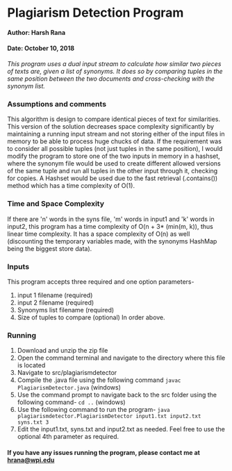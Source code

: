 # Plagiarism Detection Program

#### Author: Harsh Rana
#### Date: October 10, 2018


*This program uses a dual input stream to calculate how similar two pieces of texts are, given a list of synonyms. It does so by comparing tuples in the same position between the two documents and cross-checking with the synonym list.*

### Assumptions and comments
This algorithm is design to compare identical pieces of text for similarities. This version of the solution decreases space complexity significantly by maintaining a running input stream and not storing either of the input files in memory to be able to process huge chucks of data. If the requirement was to consider all possible tuples (not just tuples in the same position), I would modify the program to store one of the two inputs in memory in a hashset, where the synonym file would be used to create different allowed versions of the same tuple and run all tuples in the other input through it, checking for copies. A Hashset would be used due to the fast retrieval (.contains()) method which has a time complexity of O(1).

### Time and Space Complexity
If there are 'n' words in the syns file, 'm' words in input1 and 'k' words in input2, this program has a time complexity of O(n + 3* (min(m, k)), thus linear time complexity. It has a space complexity of O(n) as well (discounting the temporary variables made, with the synonyms HashMap being the biggest store data).

### Inputs
This program accepts three required and one option parameters-
1. input 1 filename (required)
2. input 2 filename (required)
3. Synonyms list filename (required)
4. Size of tuples to compare (optional)
In order above.

### Running
1. Download and unzip the zip file
2. Open the command terminal and navigate to the directory where this file is located
3. Navigate to src/plagiarismdetector
4. Compile the .java file using the following command
    `javac PlagiarismDetector.java` (windows)
5. Use the command prompt to navigate back to the src folder using the following command-
    `cd ..` (windows)
6. Use the following command to run the program-
    `java plagiarismdetector.PlagiarismDetector input1.txt input2.txt syns.txt 3`
5. Edit the input1.txt, syns.txt and input2.txt as needed. Feel free to use the optional 4th parameter as required.

#### If you have any issues running the program, please contact me at hrana@wpi.edu
